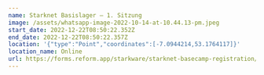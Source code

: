 ```yaml
---
name: Starknet Basislager – 1. Sitzung
image: /assets/whatsapp-image-2022-10-14-at-10.44.13-pm.jpeg
start_date: 2022-12-22T08:50:22.352Z
end_date: 2022-12-22T08:50:22.357Z
location: '{"type":"Point","coordinates":[-7.0944214,53.1764117]}'
location_name: Online
url: https://forms.reform.app/starkware/starknet-basecamp-registration/itvk4e
---
```


